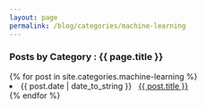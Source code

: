 ```yaml
---
layout: page
permalink: /blog/categories/machine-learning
---
```


<h3> Posts by Category : {{ page.title }} </h3>

<div class="card">
{% for post in site.categories.machine-learning %}
 <li class="category-posts"><span>{{ post.date | date_to_string }}</span> &nbsp; <a href="{{ post.url }}">{{ post.title }}</a></li>
{% endfor %}
</div>
